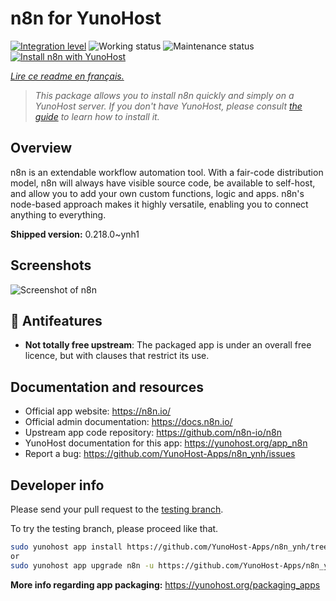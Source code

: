 <!--
N.B.: This README was automatically generated by https://github.com/YunoHost/apps/tree/master/tools/README-generator
It shall NOT be edited by hand.
-->

# n8n for YunoHost

[![Integration level](https://dash.yunohost.org/integration/n8n.svg)](https://dash.yunohost.org/appci/app/n8n) ![Working status](https://ci-apps.yunohost.org/ci/badges/n8n.status.svg) ![Maintenance status](https://ci-apps.yunohost.org/ci/badges/n8n.maintain.svg)  
[![Install n8n with YunoHost](https://install-app.yunohost.org/install-with-yunohost.svg)](https://install-app.yunohost.org/?app=n8n)

*[Lire ce readme en français.](./README_fr.md)*

> *This package allows you to install n8n quickly and simply on a YunoHost server.
If you don't have YunoHost, please consult [the guide](https://yunohost.org/#/install) to learn how to install it.*

## Overview

n8n is an extendable workflow automation tool. With a fair-code distribution model, n8n will always have visible source code, be available to self-host, and allow you to add your own custom functions, logic and apps. n8n's node-based approach makes it highly versatile, enabling you to connect anything to everything.

**Shipped version:** 0.218.0~ynh1

## Screenshots

![Screenshot of n8n](./doc/screenshots/n8n-screenshot.png)

## :red_circle: Antifeatures

- **Not totally free upstream**: The packaged app is under an overall free licence, but with clauses that restrict its use.

## Documentation and resources

* Official app website: <https://n8n.io/>
* Official admin documentation: <https://docs.n8n.io/>
* Upstream app code repository: <https://github.com/n8n-io/n8n>
* YunoHost documentation for this app: <https://yunohost.org/app_n8n>
* Report a bug: <https://github.com/YunoHost-Apps/n8n_ynh/issues>

## Developer info

Please send your pull request to the [testing branch](https://github.com/YunoHost-Apps/n8n_ynh/tree/testing).

To try the testing branch, please proceed like that.

``` bash
sudo yunohost app install https://github.com/YunoHost-Apps/n8n_ynh/tree/testing --debug
or
sudo yunohost app upgrade n8n -u https://github.com/YunoHost-Apps/n8n_ynh/tree/testing --debug
```

**More info regarding app packaging:** <https://yunohost.org/packaging_apps>

